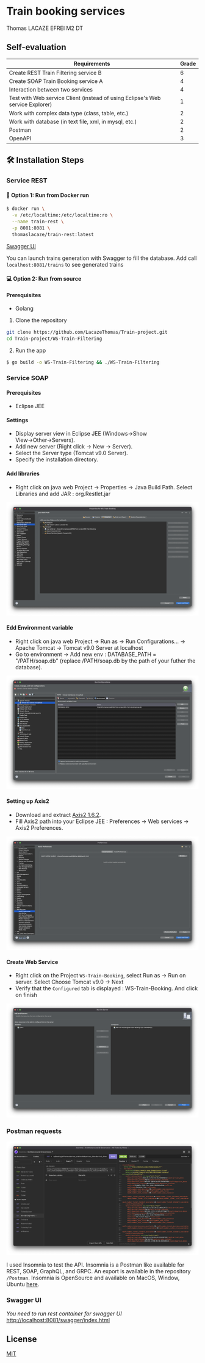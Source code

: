 # Train booking services
Thomas LACAZE EFREI M2 DT

## Self-evaluation
| Requirements                                                                   | Grade |
| ------------------------------------------------------------------------------ | ----- |
| Create REST Train Filtering service B                                          | 6     |
| Create SOAP Train Booking service A                                            | 4     |
| Interaction between two services                                               | 4     |
| Test with Web service Client (instead of using Eclipse's Web service Explorer) | 1     |
| Work with complex data type (class, table, etc.)                               | 2     |
| Work with database (in text file, xml, in mysql, etc.)                         | 2     |
| Postman                                                                        | 2     |
| OpenAPI                                                                        | 3     |


## 🛠️ Installation Steps

### Service REST

#### 🐳 Option 1: Run from Docker run

```bash
$ docker run \
  -v /etc/localtime:/etc/localtime:ro \
  --name train-rest \
  -p 8081:8081 \
  thomaslacaze/train-rest:latest
```

[Swagger UI](http://localhost:8081/swagger/index.html)

You can launch trains generation with Swagger to fill the database. Add call `localhost:8081/trains` to see generated trains

#### 💻 Option 2: Run from source
#### Prerequisites
* Golang

1. Clone the repository
```bash
git clone https://github.com/LacazeThomas/Train-project.git
cd Train-project/WS-Train-Filtering
```
2. Run the app

```bash
$ go build -o WS-Train-Filtering && ./WS-Train-Filtering
```

### Service SOAP

#### Prerequisites

* Eclipse JEE

#### Settings
- Display server view in Eclipse JEE (Windows→Show View→Other→Servers).
- Add new server (Right click → New → Server). 
- Select the Server type (Tomcat v9.0 Server).
- Specify the installation directory.

#### Add libraries
- Right click on java web Project → Properties → Java Build Path. Select Libraries and add JAR : org.Restlet.jar

![Env](images/libraries.png)

#### Edd Environment variable
- Right click on java web Project → Run as → Run Configurations... → Apache Tomcat → Tomcat v9.0 Server at localhost
- Go to environment → Add new env : DATABASE_PATH = "/PATH/soap.db" (replace /PATH/soap.db by the path of your futher the database).

![Env](images/env.png)

#### Setting up Axis2

- Download and extract [Axis2 1.6.2](http://archive.apache.org/dist/axis/axis2/java/core/1.6.2/).
- Fill Axis2 path into your Eclipse JEE : Preferences → Web services → Axis2 Preferences.

![Axis2](images/axis2.png)

#### Create Web Service

- Right click on the Project `WS-Train-Booking`, select Run as → Run on server. Select Choose Tomcat v9.0 -> Next
- Verify that the `Configured` tab is displayed : WS-Train-Booking. And click on finish

![Run](images/run.png)

### Postman requests 

![Postman](images/postman.png)

I used Insomnia to test the API. Insomnia is a Postman like available for REST, SOAP, GraphQL, and GRPC.
 An export is available in the repository `/Postman`. Insomnia is OpenSource and available on MacOS, Window, Ubuntu [here](https://insomnia.rest/download).

### Swagger UI

*You need to run rest container for swagger UI*
[http://localhost:8081/swagger/index.html](http://localhost:8081/swagger/index.html)

## License
<a href="https://github.com/LacazeThomas/Train-project/blob/main/LICENSE">MIT</a>